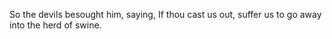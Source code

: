 So the devils besought him, saying, If thou cast us out, suffer us to go away into the herd of swine.

